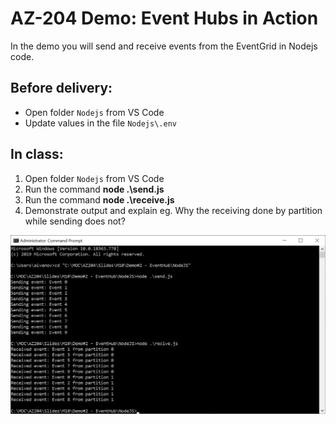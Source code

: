 # AZ-204 Demo: Event Hubs in Action

In the demo you will send and receive events from the EventGrid in Nodejs code.

## Before delivery:

- Open folder `Nodejs` from VS Code 
- Update values in the file `Nodejs\.env`

## In class:

1. Open folder `Nodejs` from VS Code  
1. Run the command **node .\send.js**
1. Run the command **node .\receive.js**
1. Demonstrate output and explain eg. Why the receiving done by partition while sending does not?

![Sub](Nodejs\Nodejs.png)
